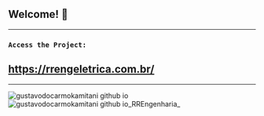 
## Welcome! 👋
--------------------------------------------------------------------------

### `Access the Project:`

## https://rrengeletrica.com.br/

--------------------------------------------------------------------------
![gustavodocarmokamitani github io](https://user-images.githubusercontent.com/26381791/156616874-ab199e73-9df2-4dfe-86f2-bffb41c43198.png)
![gustavodocarmokamitani github io_RREngenharia_](https://user-images.githubusercontent.com/26381791/156615589-c878f5d4-9847-4f54-b3dd-8f2bda011d33.png)

